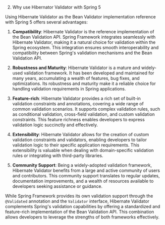 2. Why use Hibernator Validator with Spring 5

Using Hibernate Validator as the Bean Validator implementation reference with Spring 5 offers several advantages:

1. **Compatibility**: Hibernate Validator is the reference implementation of the Bean Validation API. Spring Framework integrates seamlessly with Hibernate Validator, making it a natural choice for validation within the Spring ecosystem. This integration ensures smooth interoperability and compatibility between Spring's validation mechanisms and the Bean Validation API.

2. **Robustness and Maturity**: Hibernate Validator is a mature and widely-used validation framework. It has been developed and maintained for many years, accumulating a wealth of features, bug fixes, and optimizations. Its robustness and maturity make it a reliable choice for handling validation requirements in Spring applications.

3. **Feature-rich**: Hibernate Validator provides a rich set of built-in validation constraints and annotations, covering a wide range of common validation scenarios. It supports complex validation rules, such as conditional validation, cross-field validation, and custom validation constraints. This feature richness enables developers to express validation logic succinctly and effectively.

4. **Extensibility**: Hibernate Validator allows for the creation of custom validation constraints and validators, enabling developers to tailor validation logic to their specific application requirements. This extensibility is valuable when dealing with domain-specific validation rules or integrating with third-party libraries.

5. **Community Support**: Being a widely-adopted validation framework, Hibernate Validator benefits from a large and active community of users and contributors. This community support translates to regular updates, documentation improvements, and a wealth of resources available to developers seeking assistance or guidance.

While Spring Framework provides its own validation support through the `@Validated` annotation and the `Validator` interface, Hibernate Validator complements Spring's validation capabilities by offering a standardized and feature-rich implementation of the Bean Validation API. This combination allows developers to leverage the strengths of both frameworks effectively.